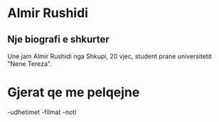 # Almir Rushidi

## Nje biografi e shkurter

Une jam Almir Rushidi nga Shkupi, 20 vjec, student prane universitetit "Nene Tereza".

# Gjerat qe me pelqejne 

-udhetimet
-filmat
-noti